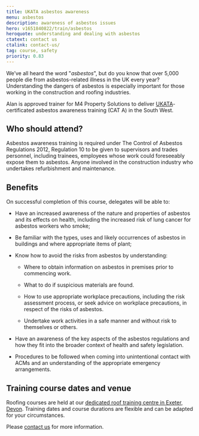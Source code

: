 ```yaml
---
title: UKATA asbestos awareness
menu: asbestos
description: awareness of asbestos issues
hero: v1651840822/train/asbestos
heroquote: understanding and dealing with asbestos
ctatext: contact us
ctalink: contact-us/
tag: course, safety
priority: 0.83
---
```


We’ve all heard the word "*asbestos*", but do you know that over 5,000 people die from asbestos-related illness in the UK every year? Understanding the dangers of asbestos is especially important for those working in the construction and roofing industries.

Alan is approved trainer for M4 Property Solutions to deliver [UKATA](https://www.ukata.org.uk/)-certificated asbestos awareness training (CAT A) in the South West.


## Who should attend?

Asbestos awareness training is required under The Control of Asbestos Regulations 2012, Regulation 10 to be given to supervisors and trades personnel, including trainees, employees whose work could foreseeably expose them to asbestos.  Anyone involved in the construction industry who undertakes refurbishment and maintenance.


## Benefits

On successful completion of this course, delegates will be able to:

* Have an increased awareness of the nature and properties of asbestos and its effects on health, including the increased risk of lung cancer for asbestos workers who smoke;

* Be familiar with the types, uses and likely occurrences of asbestos in buildings and where appropriate items of plant;

* Know how to avoid the risks from asbestos by understanding:

  * Where to obtain information on asbestos in premises prior to commencing work.

  * What to do if suspicious materials are found.

  * How to use appropriate workplace precautions, including the risk assessment process, or seek advice on workplace precautions, in respect of the risks of asbestos.

  * Undertake work activities in a safe manner and without risk to themselves or others.

* Have an awareness of the key aspects of the asbestos regulations and how they fit into the broader context of health and safety legislation.

* Procedures to be followed when coming into unintentional contact with ACMs and an understanding of the appropriate emergency arrangements.


## Training course dates and venue

Roofing courses are held at our [dedicated roof training centre in Exeter, Devon]([root]about-us/roof-training-centre/). Training dates and course durations are flexible and can be adapted for your circumstances.

Please [contact us]([root]contact-us/) for more information.

